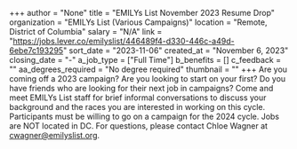 +++
author = "None"
title = "EMILYs List November 2023 Resume Drop"
organization = "EMILYs List (Various Campaigns)"
location = "Remote, District of Columbia"
salary = "N/A"
link = "https://jobs.lever.co/emilyslist/446489f4-d330-446c-a49d-6ebe7c193295"
sort_date = "2023-11-06"
created_at = "November 6, 2023"
closing_date = "-"
a_job_type = ["Full Time"]
b_benefits = []
c_feedback = ""
aa_degrees_required = "No degree required"
thumbnail = ""
+++
Are you coming off a 2023 campaign? Are you looking to start on your first? Do you have friends who are looking for their next job in campaigns?
Come and meet EMILYs List staff for brief informal conversations to discuss your background and the races you are interested in working on this cycle. 
Participants must be willing to go on a campaign for the 2024 cycle. Jobs are NOT located in DC.
For questions, please contact Chloe Wagner at cwagner@emilyslist.org.